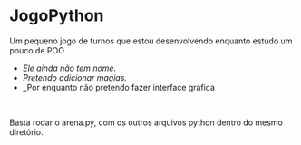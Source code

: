 # JogoPython
Um pequeno jogo de turnos que estou desenvolvendo enquanto estudo um pouco de POO

* _Ele ainda não tem nome._
* _Pretendo adicionar magias._
* _Por enquanto não pretendo fazer interface gráfica

</br>

Basta rodar o arena.py, com os outros arquivos python dentro do mesmo diretório.
